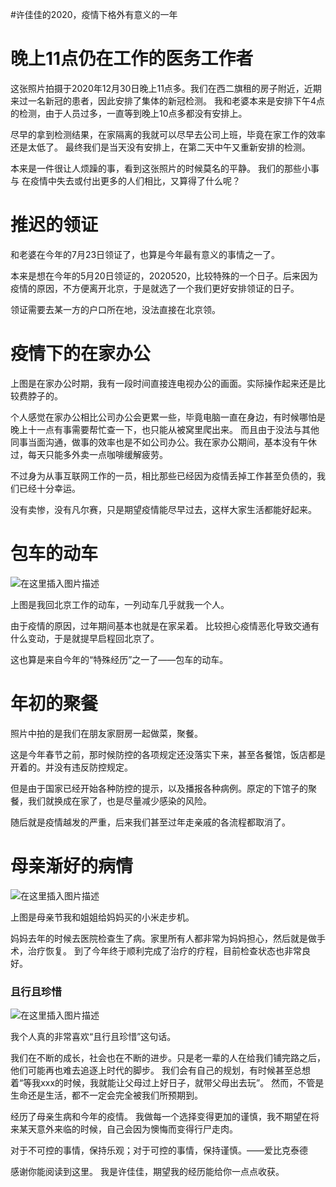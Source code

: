 #许佳佳的2020，疫情下格外有意义的一年
# 晚上11点仍在工作的医务工作者

这张照片拍摄于2020年12月30日晚上11点多。我们在西二旗租的房子附近，近期来过一名新冠的患者，因此安排了集体的新冠检测。 我和老婆本来是安排下午4点的检测，由于人员过多，一直等到晚上10点多都没有安排上。

尽早的拿到检测结果，在家隔离的我就可以尽早去公司上班，毕竟在家工作的效率还是太低了。 最终我们是当天没有安排上，在第二天中午又重新安排的检测。

本来是一件很让人烦躁的事，看到这张照片的时候莫名的平静。 我们的那些小事与 在疫情中失去或付出更多的人们相比，又算得了什么呢？

# 推迟的领证

和老婆在今年的7月23日领证了，也算是今年最有意义的事情之一了。

本来是想在今年的5月20日领证的，2020520，比较特殊的一个日子。后来因为疫情的原因，不方便离开北京，于是就选了一个我们更好安排领证的日子。

>  
 领证需要去某一方的户口所在地，没法直接在北京领。 


# 疫情下的在家办公

上图是在家办公时期，我有一段时间直接连电视办公的画面。实际操作起来还是比较费脖子的。

个人感觉在家办公相比公司办公会更累一些，毕竟电脑一直在身边，有时候哪怕是晚上十一点有事需要帮忙查一下，也只能从被窝里爬出来。 而且由于没法与其他同事当面沟通，做事的效率也是不如公司办公。我在家办公期间，基本没有午休过，每天只能多外卖一点咖啡缓解疲劳。

不过身为从事互联网工作的一员，相比那些已经因为疫情丢掉工作甚至负债的，我们已经十分幸运。

没有卖惨，没有凡尔赛，只是期望疫情能尽早过去，这样大家生活都能好起来。

# 包车的动车

<img src="https://img-blog.csdnimg.cn/20210102104531655.jpg?x-oss-process=image/watermark,type_ZmFuZ3poZW5naGVpdGk,shadow_10,text_aHR0cHM6Ly9ibG9nLmNzZG4ubmV0L0RvdWJsZTJoYW8=,size_16,color_FFFFFF,t_70" alt="在这里插入图片描述">

上图是我回北京工作的动车，一列动车几乎就我一个人。

由于疫情的原因，过年期间基本也就是在家呆着。 比较担心疫情恶化导致交通有什么变动，于是就提早启程回北京了。

这也算是来自今年的“特殊经历”之一了——包车的动车。

# 年初的聚餐

照片中拍的是我们在朋友家厨房一起做菜，聚餐。

这是今年春节之前，那时候防控的各项规定还没落实下来，甚至各餐馆，饭店都是开着的。并没有违反防控规定。

但是由于国家已经开始各种防控的提示，以及播报各种病例。原定的下馆子的聚餐，我们就换成在家了，也是尽量减少感染的风险。

随后就是疫情越发的严重，后来我们甚至过年走亲戚的各流程都取消了。

# 母亲渐好的病情

<img src="https://img-blog.csdnimg.cn/20210102104549699.png" alt="在这里插入图片描述">

上图是母亲节我和姐姐给妈妈买的小米走步机。

妈妈去年的时候去医院检查生了病。家里所有人都非常为妈妈担心，然后就是做手术，治疗恢复。 到了今年终于顺利完成了治疗的疗程，目前检查状态也非常良好。

### 且行且珍惜

<img src="https://img-blog.csdnimg.cn/2021010210460090.jpg?x-oss-process=image/watermark,type_ZmFuZ3poZW5naGVpdGk,shadow_10,text_aHR0cHM6Ly9ibG9nLmNzZG4ubmV0L0RvdWJsZTJoYW8=,size_16,color_FFFFFF,t_70" alt="在这里插入图片描述">

我个人真的非常喜欢“且行且珍惜”这句话。

我们在不断的成长，社会也在不断的进步。只是老一辈的人在给我们铺完路之后，他们可能再也难去追逐上时代的脚步。 我们会有自己的规划，有时候甚至总想着“等我xxx的时候，我就能让父母过上好日子，就带父母出去玩”。 然而，不管是生命还是生活，都不一定会完全被我们所预期到。

经历了母亲生病和今年的疫情。 我做每一个选择变得更加的谨慎，我不期望在将来某天意外来临的时候，自己会因为懊悔而变得行尸走肉。

>  
 对于不可控的事情，保持乐观；对于可控的事情，保持谨慎。——爱比克泰德 


感谢你能阅读到这里。 我是许佳佳，期望我的经历能给你一点点收获。
